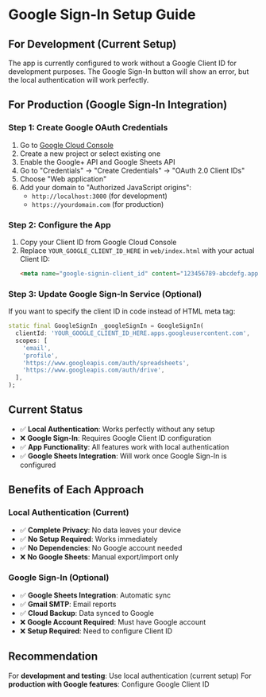 # Google Sign-In Setup Guide

## For Development (Current Setup)
The app is currently configured to work without a Google Client ID for development purposes. The Google Sign-In button will show an error, but the local authentication will work perfectly.

## For Production (Google Sign-In Integration)

### Step 1: Create Google OAuth Credentials
1. Go to [Google Cloud Console](https://console.cloud.google.com/)
2. Create a new project or select existing one
3. Enable the Google+ API and Google Sheets API
4. Go to "Credentials" → "Create Credentials" → "OAuth 2.0 Client IDs"
5. Choose "Web application"
6. Add your domain to "Authorized JavaScript origins":
   - `http://localhost:3000` (for development)
   - `https://yourdomain.com` (for production)

### Step 2: Configure the App
1. Copy your Client ID from Google Cloud Console
2. Replace `YOUR_GOOGLE_CLIENT_ID_HERE` in `web/index.html` with your actual Client ID:
   ```html
   <meta name="google-signin-client_id" content="123456789-abcdefg.apps.googleusercontent.com">
   ```

### Step 3: Update Google Sign-In Service (Optional)
If you want to specify the client ID in code instead of HTML meta tag:
```dart
static final GoogleSignIn _googleSignIn = GoogleSignIn(
  clientId: 'YOUR_GOOGLE_CLIENT_ID_HERE.apps.googleusercontent.com',
  scopes: [
    'email',
    'profile',
    'https://www.googleapis.com/auth/spreadsheets',
    'https://www.googleapis.com/auth/drive',
  ],
);
```

## Current Status
- ✅ **Local Authentication**: Works perfectly without any setup
- ❌ **Google Sign-In**: Requires Google Client ID configuration
- ✅ **App Functionality**: All features work with local authentication
- ✅ **Google Sheets Integration**: Will work once Google Sign-In is configured

## Benefits of Each Approach

### Local Authentication (Current)
- ✅ **Complete Privacy**: No data leaves your device
- ✅ **No Setup Required**: Works immediately
- ✅ **No Dependencies**: No Google account needed
- ❌ **No Google Sheets**: Manual export/import only

### Google Sign-In (Optional)
- ✅ **Google Sheets Integration**: Automatic sync
- ✅ **Gmail SMTP**: Email reports
- ✅ **Cloud Backup**: Data synced to Google
- ❌ **Google Account Required**: Must have Google account
- ❌ **Setup Required**: Need to configure Client ID

## Recommendation
For **development and testing**: Use local authentication (current setup)
For **production with Google features**: Configure Google Client ID
